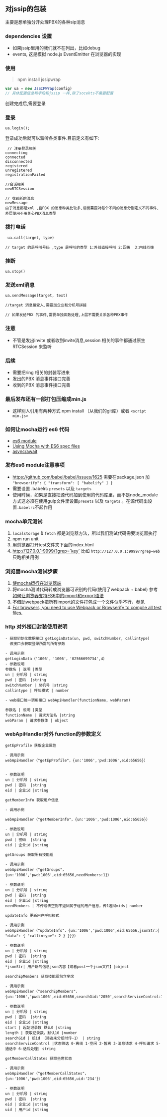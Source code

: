 ## 对jssip的包装
主要是想单独分开处理PBX的各种sip消息

### dependencies 设置

* 如果jssip里用的我们就不在列出，比如debug
* events, 这是模拟 node.js EventEmitter 在浏览器的实现

### 使用
 > npm install jssipwrap


```javascript
var ua = new JsSIPWrap(config)
// 具体配置信息和字段和jssip 一样,除了socekts不需要配置
```

创建完成后,需要登录


### 登录
`ua.login();`

登录成功后就可以监听各类事件.目前定义有如下:

```
 // 注册登录相关
connecting
connected
disconnected
registered
unregistered
registrationFailed

//会话相关
newRTCSession

// 收到新的消息
newMessage
由于消息都是xml ,且PBX 的消息种类比较多,后面需要对每个不同的消息分别定义不同事件,外层使用不用关心PBX消息类型
```
### 拨打电话

```
 ua.call(target, type)

// target 的是呼叫号码 ,type 是呼叫的类型 1:外线直接呼叫 2:回拨  3:内线互拨
```

### 挂断
`ua.stop()`
### 发送xml消息

```
ua.sendMessage(target, text)

//target 消息接受人,需要加企业和分机号拼接 

// 如果发给PBX 的事件,需要单独函数处理,上层不需要关系各种PBX事件
```
### 注意
*  不管是发出invite 或者收到invite消息,session 相关的事件都通过原生RTCSession 来监听
### 后续
* 需要把ring 相关的封装写进来
* 发出的PBX 消息事件接口完善
* 收到的PBX 消息事件接口完善


### 最后发布还有一部打包压缩成min.js

* 这样别人引用有两种方式 npm install （从我们的git库）或者 `<script min.js>`


### 如何让mocha运行 es6 代码

* [es6 module](http://jamesknelson.com/testing-in-es6-with-mocha-and-babel-6/)
* [Using Mocha with ES6 spec files](http://krasimirtsonev.com/blog/article/using-mocha-with-es6-spec-files)
* [async/await](https://stackoverflow.com/questions/33527653/babel-6-regeneratorruntime-is-not-defined/51605910#51605910)

### 发布es6 module注意事项

* https://github.com/babel/babel/issues/1625 需要在package.json 加 `"browserify": { "transform": [ "babelify" ] }`
* 需要设置 .babelrc `presets` 以及 `targets`
* 使用时候，如果是直接把源代码加到使用的代码库里，而不是node_module方式这必须在使用gulp文件里设置`presets` 以及 `targets` 。在源代码出设置`.babelrc`不起作用

### mocha单元测试

 1. `localstorage` & `fetch` 都是浏览器方法，所以我们测试代码需要浏览器执行
 2. npm run unit
 3. 用浏览器打开test文件夹下面的index.html
 4. http://127.0.0.1:9999/?grep=`key` 比如 `http://127.0.0.1:9999/?grep=web`只跑相关用例
 
 
### 浏览器mocha测试步骤

1. [使mocha运行在浏览器端](https://mochajs.org/#running-mocha-in-the-browser)
2. 将mocha测试代码转成浏览器可识别的代码(使用了webpack + babel) 参考[如何让浏览器支持ES6中的import和export语法](https://blog.csdn.net/u012863664/article/details/72813941)
3. 不借助webpack把所有import的文件打包成一个文件似乎不行，[参见](https://github.com/vitalets/mocha-es6-modules/issues/4)
4. [For browsers, you need to use Webpack or Browserify to compile all test files.](https://x-team.com/blog/setting-up-javascript-testing-tools-for-es6/)




### http 对外接口封装使用说明


```
- 获取初始化数据接口 getLoginData(un, pwd, switchNumber, callintype)
  该接口会获取登录所需的所有参数

- 调用示例
getLoginData（'1006'，'1006'，'02566699734',4）
- 参数说明
参数名 | 说明 |类型
un | 分机号 | string
pwd | 密码  |string
switchNumber | 总机号 |string
callintype | 呼叫模式 | number

```

```
- web接口统一调用接口 webApiHandler(functionName, webParam)

参数名 | 说明 |类型
functionName | 请求方法名 |string
webParam | 请求参数体 | object

```



### webApiHandler对外 function的参数定义

```
getEpProfile 获取企业属性

- 调用示例
webApiHandler（"getEpProfile"，{un:'1006','pwd:1006',eid:65656}）


- 参数说明
un | 分机号 | string
pwd | 密码  |string
eid | 企业id |string

```

```
getMemberInfo 获取用户信息

- 调用示例

webApiHandler（"getMemberInfo"，{un:'1006','pwd:1006',eid:65656}）

- 参数说明
un | 分机号 | string
pwd | 密码  |string
eid | 企业id |string

```


```
getGroups 获取所有技能组

- 调用示例
webApiHandler（"getGroups"，{un:'1006','pwd:1006',eid:65656,needMembers:1}）

- 参数说明
un | 分机号 | string
pwd | 密码  |string
eid | 企业id |string
needMembers | 不传或传空则不返回属于组的用户信息，传1返回mids| number
```

```
updateInfo 更新用户呼叫模式

- 调用示例
webApiHandler（"updateInfo"，{un:'1006','pwd:1006',eid:65656,jsonStr:{ "data": { "callintype": 2 } }}}）

- 参数说明
un | 分机号 | string
pwd | 密码  |string
eid | 企业id |string
*jsonStr| 用户新的信息json内容【或者post一个json文件】|object

```

```
searchEpMembers 获取技能组包含坐席

- 调用示例
webApiHandler（"searchEpMembers"，{un:'1006','pwd:1006',eid:65656,searchGid:'2050',searchServiceControl:1}）

- 参数说明
un | 分机号 | string
pwd | 密码  |string
eid | 企业id |string
start | 起始记录数 默认0 |string
length | 获取记录数，默认10 |number
searchGid | 组id （筛选未分组时传-1） | string
searchServiceControl |状态筛选 0-离线 1-空闲 2-暂离 3-消息请求 4-呼叫请求 5-通话中 6-话后处理| string
```

```
getMemberCallStates 获取坐席状态

- 调用示例
webApiHandler（"getMemberCallStates"，{un:'1006','pwd:1006',eid:65656,uid:'234'}）

- 参数说明
un | 分机号 | string
pwd | 密码  |string
eid | 企业id |string
uid | 用户id |string
```